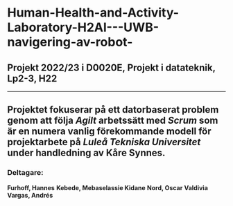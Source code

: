 # Human-Health-and-Activity-Laboratory-H2Al---UWB-navigering-av-robot-

## Projekt 2022/23 i D0020E, Projekt i datateknik, Lp2-3, H22 ##
------------------

Projektet fokuserar på ett datorbaserat problem genom att följa *Agilt* 
arbetssätt med *Scrum* som är en numera vanlig förekommande modell för 
projektarbete på *Luleå Tekniska Universitet* under handledning av 
**Kåre Synnes**.
------------------

### Deltagare: 

**Furhoff, Hannes** 
**Kebede, Mebaselassie Kidane** 
**Nord, Oscar**
**Valdivia Vargas, Andrés**
